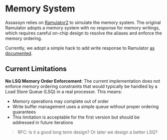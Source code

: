 # Memory System

Assassyn relies on [Ramulator2](../../3rd-party/ramulator2/)
to simulate the memory system.
The original Ramulator adopts a memory system with no response
for memory writings, which requires careful on-chip design
to resolve the aliases and enforce the memory ordering.

Currently, we adopt a simple hack to add write response to
Ramulator [as documented](../../scripts/init/patches/ramulator2-patch.md).

## Current Limitations

**No LSQ Memory Order Enforcement**: The current implementation does not enforce memory ordering constraints that would typically be handled by a Load Store Queue (LSQ) in a real processor. This means:

- Memory operations may complete out of order
- Write buffer management uses a simple queue without proper ordering guarantees
- This limitation is acceptable for the first version but should be addressed in future iterations

> RFC: Is it a good long term design? Or later we design a better LSQ?